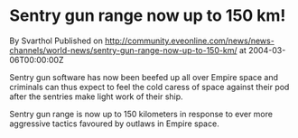 # Sentry gun range now up to 150 km!
By Svarthol
Published on http://community.eveonline.com/news/news-channels/world-news/sentry-gun-range-now-up-to-150-km/ at 2004-03-06T00:00:00Z

Sentry gun software has now been beefed up all over Empire space and criminals can thus expect to feel the cold caress of space against their pod after the sentries make light work of their ship.   
   
Sentry gun range is now up to 150 kilometers in response to ever more aggressive tactics favoured by outlaws in Empire space.

